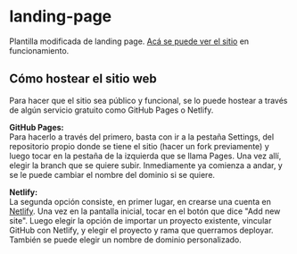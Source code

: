 # landing-page
   Plantilla modificada de landing page. [Acá se puede ver el sitio](https://landing-page-tusl.netlify.app) en funcionamiento.

## **Cómo hostear el sitio web**
   
   Para hacer que el sitio sea público y funcional, se lo puede hostear a través de algún servicio gratuito como GitHub Pages o Netlify. 
   
   **GitHub Pages:**<br>
   Para hacerlo a través del primero, basta con ir a la pestaña Settings, del repositorio propio donde se tiene el sitio (hacer un fork previamente) y luego tocar en la pestaña de la izquierda que se llama Pages. Una vez allí, elegir la branch que se quiere subir. Inmediamente ya comienza a andar, y se le puede cambiar el nombre del dominio si se quiere. 
   
   **Netlify:**<br>
   La segunda opción consiste, en primer lugar, en crearse una cuenta en [Netlify](netlify.com). Una vez en la pantalla inicial, tocar en el botón que dice "Add new site". Luego elegir la opción de importar un proyecto existente, vincular GitHub con Netlify, y elegir el proyecto y rama que querramos deployar. También se puede elegir un nombre de dominio personalizado.

